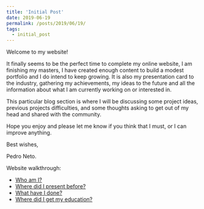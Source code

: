 ```yaml
---
title: 'Initial Post'
date: 2019-06-19
permalink: /posts/2019/06/19/
tags:
  - initial_post
---
```


Welcome to my website!

It finally seems to be the perfect time to complete my online website, I am finishing my masters, I have created enough content to build a modest portfolio and I do intend to keep growing. It is also my presentation card to the industry, gathering my achievements, my ideas to the future and all the information about what I am currently working on or interested in. 

This particular blog section is where I will be discussing some project ideas, previous projects difficulties, and some thoughts asking to get out of my head and shared with the community. 

Hope you enjoy and please let me know if you think that I must, or I can improve anything. 

Best wishes,

Pedro Neto. 


Website walkthrough: 

- [Who am I?](https://netopedro.github.io/)
- [Where did I present before?](https://netopedro.github.io/talks/)
- [What have I done?](https://netopedro.github.io/portfolio/)
- [Where did I get my education?](https://netopedro.github.io/cv/)
